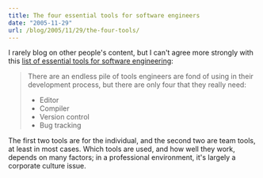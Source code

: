 ```yaml
---
title: The four essential tools for software engineers
date: "2005-11-29"
url: /blog/2005/11/29/the-four-tools/
---
```

I rarely blog on other people's content, but I can't agree more strongly with this [list of essential tools for software engineering][1]:

> There are an endless pile of tools engineers are fond of using in their development process, but there are only four that they really need:
> 
> *   Editor
> *   Compiler
> *   Version control
> *   Bug tracking

The first two tools are for the individual, and the second two are team tools, at least in most cases. Which tools are used, and how well they work, depends on many factors; in a professional environment, it's largely a corporate culture issue.

 [1]: http://www.randsinrepose.com/archives/2004/07/10/what_to_do_when_youre_screwed.html
